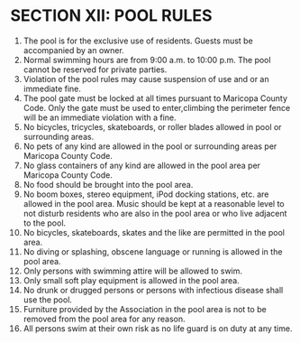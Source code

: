 # SECTION XII: POOL RULES
  1. The pool is for the exclusive use of residents. Guests must be accompanied by an owner.
  2. Normal swimming hours are from 9:00 a.m. to 10:00 p.m. The pool cannot be reserved for private parties.
  3. Violation of the pool rules may cause suspension of use and or an immediate fine.
  4. The pool gate must be locked at all times pursuant to Maricopa County Code. Only the gate must be used to enter,climbing the perimeter fence will be an immediate violation with a fine.
  5. No bicycles, tricycles, skateboards, or roller blades allowed in pool or surrounding areas.
  6. No pets of any kind are allowed in the pool or surrounding areas per Maricopa County Code.
  7. No glass containers of any kind are allowed in the pool area per Maricopa County Code.
  8. No food should be brought into the pool area.
  9. No boom boxes, stereo equipment, iPod docking stations, etc. are allowed in the pool area. Music should be kept at a reasonable level to not disturb residents who are also in the pool area or who live adjacent to the pool.
  10. No bicycles, skateboards, skates and the like are permitted in the pool area.
  11. No diving or splashing, obscene language or running is allowed in the pool area.
  12. Only persons with swimming attire will be allowed to swim.
  13. Only small soft play equipment is allowed in the pool area.
  14. No drunk or drugged persons or persons with infectious disease shall use the pool.
  15. Furniture provided by the Association in the pool area is not to be removed from the pool area for any reason.
  16. All persons swim at their own risk as no life guard is on duty at any time.